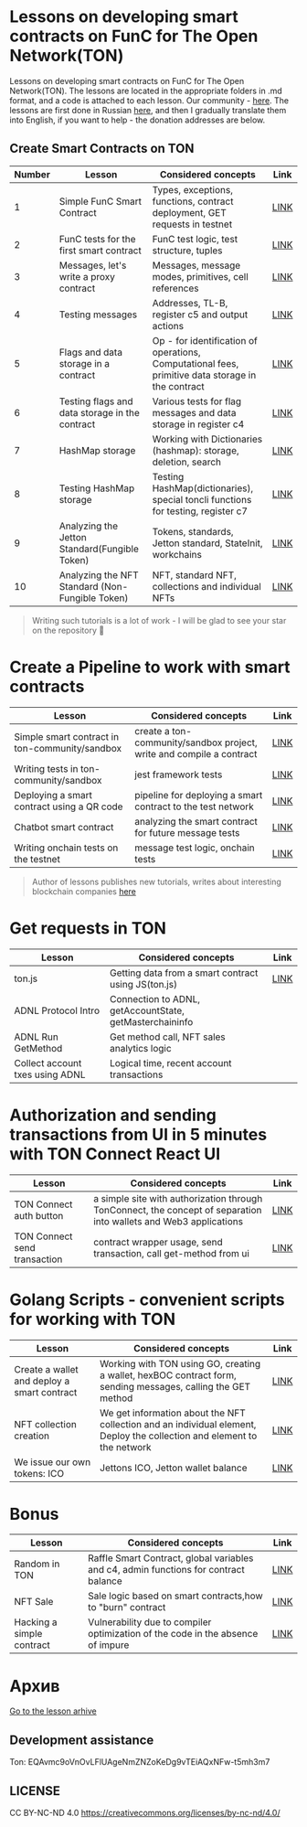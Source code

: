 # Lessons on developing smart contracts on FunC for The Open Network(TON)

Lessons on developing smart contracts on FunC for The Open Network(TON). The lessons are located in the appropriate folders in .md format, and a code is attached to each lesson. Our community - [here](https://t.me/ton_learn). The lessons are first done in Russian [here](https://github.com/romanovichim/TonFunClessons_ru/), and then I gradually translate them into English, if you want to help - the donation addresses are below.

## Create Smart Contracts on TON 

| Number | Lesson | Considered concepts | Link | 
| ------------- | ------------- | ------------- | ------------- |
| 1 | Simple FunC Smart Contract | Types, exceptions, functions, contract deployment, GET requests in testnet | [LINK](./lessons/smartcontract/1lesson/firstlesson.md)  | 
| 2 | FunC tests for the first smart contract  | FunC test logic, test structure, tuples  | [LINK](./lessons/smartcontract/2lesson/secondlesson.md) | 
| 3 | Messages, let's write a proxy contract |  Messages, message modes, primitives, cell references | [LINK](./lessons/smartcontract/3lesson/thirdlesson.md) | 
| 4 | Testing messages | Addresses, TL-B, register c5 and output actions |  [LINK](./lessons/smartcontract/4lesson/forthlesson.md) | 
| 5 | Flags and data storage in a contract | Op - for identification of operations, Computational fees, primitive data storage in the contract  | [LINK](./lessons/smartcontract/5lesson/fifthlesson.md) |  
| 6 | Testing flags and data storage in the contract |  Various tests for flag messages and data storage in register c4  | [LINK](./lessons/smartcontract/6lesson/sixthlesson.md) |  
| 7 | HashMap storage  | Working with Dictionaries (hashmap): storage, deletion, search  | [LINK](./lessons/smartcontract/7lesson/seventhlesson.md) | 
| 8 | Testing HashMap storage  | Testing HashMap(dictionaries), special toncli functions for testing, register c7  | [LINK](./lessons/smartcontract/8lesson/eighthlesson.md)  | 
| 9 | Analyzing the Jetton Standard(Fungible Token)  | Tokens, standards, Jetton standard, StateInit, workchains  | [LINK](./lessons/smartcontract/9lesson/ninthlesson.md)  | 
| 10 | Analyzing the NFT Standard (Non-Fungible Token)  |  NFT, standard NFT, collections and individual NFTs | [LINK](./lessons/smartcontract/10lesson/tenthlesson.md)  | 
> Writing such tutorials is a lot of work - I will be glad to see your star on the repository 🌟

# Create a Pipeline to work with smart contracts

| Lesson | Considered concepts | Link | 
| ------------- | ------------- | ------------- |
| Simple smart contract in ton-community/sandbox | create a ton-community/sandbox project, write and compile a contract| [LINK](./lessons/pipeline/simplesmartcontract.md) | 
| Writing tests in ton-community/sandbox | jest framework tests  | [LINK](./lessons/pipeline/simpletest.md) | 
| Deploying a smart contract using a QR code | pipeline for deploying a smart contract to the test network | [LINK](./lessons/pipeline/simpledeploy.md) | 
| Chatbot smart contract | analyzing the smart contract for future message tests | [LINK](./lessons/pipeline/chatbot.md)  | 
| Writing onchain tests on the testnet | message test logic, onchain tests  | [LINK](./lessons/pipeline/chatbottest.md)  | 

> Author of lessons publishes new tutorials, writes about interesting blockchain companies [here](https://t.me/ton_learn)

# Get requests in TON

| Lesson | Considered concepts | Link | 
| ------------- | ------------- | ------------- | 
| ton.js | Getting data from a smart contract using JS(ton.js)  | [LINK](./lessons/requests/20lesson/tonjs_eng.md) | 
| ADNL Protocol Intro | Connection to ADNL, getAccountState, getMasterchaininfo  |  | 
| ADNL Run GetMethod | Get method call, NFT sales analytics logic  |  | 
| Collect account txes using ADNL | Logical time, recent account transactions  |  | 

# Authorization and sending transactions from UI in 5 minutes with TON Connect React UI

| Lesson | Considered concepts | Link | 
| ------------- | ------------- | ------------- | 
| TON Connect auth button| a simple site with authorization through TonConnect, the concept of separation into wallets and Web3 applications |  [LINK](./lessons/tonconnect/button.md) | 
| TON Connect send transaction | contract wrapper usage, send transaction, call get-method from ui  | [LINK](./lessons/tonconnect/sendtx.md) | 

# Golang Scripts - convenient scripts for working with TON

| Lesson | Considered concepts | Link | 
| ------------- | ------------- | ------------- | 
| Create a wallet and deploy a smart contract | Working with TON using GO, creating a wallet, hexBOC contract form, sending messages, calling the GET method | [LINK](./lessons/golang/14lesson/wallet_eng.md) | 
| NFT collection creation | We get information about the NFT collection and an individual element, Deploy the collection and element to the network | [LINK](./lessons/golang/15lesson/NFTCollectionDeploy_eng.md) | 
| We issue our own tokens: ICO | Jettons ICO, Jetton wallet balance| [LINK](./lessons/golang/16lesson/ICO.md) | 

# Bonus

| Lesson | Considered concepts | Link | 
| ------------- | ------------- | ------------- | 
| Random in TON| Raffle Smart Contract, global variables and c4, admin functions for contract balance  | [LINK](./lessons/bonus/random/random.md) | 
|  NFT Sale | Sale logic based on smart contracts,how to "burn" contract | [LINK](./lessons/bonus/17lesson/nftsale_eng.md) |
| Hacking a simple contract | Vulnerability due to compiler optimization of the code in the absence of impure   | [LINK](./lessons/bonus/18lesson/hack_eng.md) | 

# Архив

[Go to the lesson arhive](./arhive)

## Development assistance

Ton:  EQAvmc9oVnOvLFlUAgeNmZNZoKeDg9vTEiAQxNFw-t5mh3m7

 
## LICENSE

CC BY-NC-ND 4.0 https://creativecommons.org/licenses/by-nc-nd/4.0/